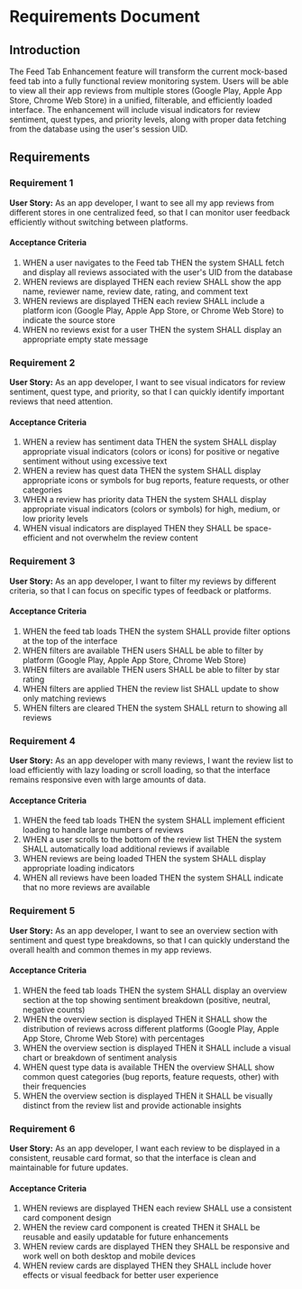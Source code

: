 # Requirements Document

## Introduction

The Feed Tab Enhancement feature will transform the current mock-based feed tab into a fully functional review monitoring system. Users will be able to view all their app reviews from multiple stores (Google Play, Apple App Store, Chrome Web Store) in a unified, filterable, and efficiently loaded interface. The enhancement will include visual indicators for review sentiment, quest types, and priority levels, along with proper data fetching from the database using the user's session UID.

## Requirements

### Requirement 1

**User Story:** As an app developer, I want to see all my app reviews from different stores in one centralized feed, so that I can monitor user feedback efficiently without switching between platforms.

#### Acceptance Criteria

1. WHEN a user navigates to the Feed tab THEN the system SHALL fetch and display all reviews associated with the user's UID from the database
2. WHEN reviews are displayed THEN each review SHALL show the app name, reviewer name, review date, rating, and comment text
3. WHEN reviews are displayed THEN each review SHALL include a platform icon (Google Play, Apple App Store, or Chrome Web Store) to indicate the source store
4. WHEN no reviews exist for a user THEN the system SHALL display an appropriate empty state message

### Requirement 2

**User Story:** As an app developer, I want to see visual indicators for review sentiment, quest type, and priority, so that I can quickly identify important reviews that need attention.

#### Acceptance Criteria

1. WHEN a review has sentiment data THEN the system SHALL display appropriate visual indicators (colors or icons) for positive or negative sentiment without using excessive text
2. WHEN a review has quest data THEN the system SHALL display appropriate icons or symbols for bug reports, feature requests, or other categories
3. WHEN a review has priority data THEN the system SHALL display appropriate visual indicators (colors or symbols) for high, medium, or low priority levels
4. WHEN visual indicators are displayed THEN they SHALL be space-efficient and not overwhelm the review content

### Requirement 3

**User Story:** As an app developer, I want to filter my reviews by different criteria, so that I can focus on specific types of feedback or platforms.

#### Acceptance Criteria

1. WHEN the feed tab loads THEN the system SHALL provide filter options at the top of the interface
2. WHEN filters are available THEN users SHALL be able to filter by platform (Google Play, Apple App Store, Chrome Web Store)
3. WHEN filters are available THEN users SHALL be able to filter by star rating
4. WHEN filters are applied THEN the review list SHALL update to show only matching reviews
5. WHEN filters are cleared THEN the system SHALL return to showing all reviews

### Requirement 4

**User Story:** As an app developer with many reviews, I want the review list to load efficiently with lazy loading or scroll loading, so that the interface remains responsive even with large amounts of data.

#### Acceptance Criteria

1. WHEN the feed tab loads THEN the system SHALL implement efficient loading to handle large numbers of reviews
2. WHEN a user scrolls to the bottom of the review list THEN the system SHALL automatically load additional reviews if available
3. WHEN reviews are being loaded THEN the system SHALL display appropriate loading indicators
4. WHEN all reviews have been loaded THEN the system SHALL indicate that no more reviews are available

### Requirement 5

**User Story:** As an app developer, I want to see an overview section with sentiment and quest type breakdowns, so that I can quickly understand the overall health and common themes in my app reviews.

#### Acceptance Criteria

1. WHEN the feed tab loads THEN the system SHALL display an overview section at the top showing sentiment breakdown (positive, neutral, negative counts)
2. WHEN the overview section is displayed THEN it SHALL show the distribution of reviews across different platforms (Google Play, Apple App Store, Chrome Web Store) with percentages
3. WHEN the overview section is displayed THEN it SHALL include a visual chart or breakdown of sentiment analysis
4. WHEN quest type data is available THEN the overview SHALL show common quest categories (bug reports, feature requests, other) with their frequencies
5. WHEN the overview section is displayed THEN it SHALL be visually distinct from the review list and provide actionable insights

### Requirement 6

**User Story:** As an app developer, I want each review to be displayed in a consistent, reusable card format, so that the interface is clean and maintainable for future updates.

#### Acceptance Criteria

1. WHEN reviews are displayed THEN each review SHALL use a consistent card component design
2. WHEN the review card component is created THEN it SHALL be reusable and easily updatable for future enhancements
3. WHEN review cards are displayed THEN they SHALL be responsive and work well on both desktop and mobile devices
4. WHEN review cards are displayed THEN they SHALL include hover effects or visual feedback for better user experience